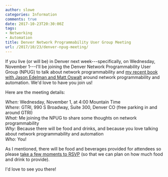 ```yaml
---
author: slowe
categories: Information
comments: true
date: 2017-10-23T20:30:00Z
tags:
- Networking
- Automation
title: Denver Network Programmability User Group Meeting
url: /2017/10/23/denver-npug-meeting/
---
```


If you live (or will be) in Denver next week---specifically, on Wednesday, November 1---I'll be joining the Denver Network Programmability User Group (NPUG) to talk about network programmability and [my recent book with Jason Edelman and Matt Oswalt][link-2] around network programmability and automation. We'd love to have you join us!<!--more-->

Here are the meeting details:

_When:_ Wednesday, November 1, at 4:00 Mountain Time  
_Where:_ GTRI, 990 S Broadway, Suite 300, Denver CO (free parking in and around GTRI)  
_What:_ Me joining the NPUG to share some thoughts on network programmability  
_Why:_ Because there will be food and drinks, and because you love talking about network programmability and automation  
_Who:_ You!

As I mentioned, there will be food and beverages provided for attendees so please [take a few moments to RSVP][link-1] (so that we can plan on how much food and drink to provide).

I'd love to see you there!

[link-1]: https://www.meetup.com/Denver-NPUG/events/243186218/
[link-2]: http://shop.oreilly.com/product/0636920042082.do

